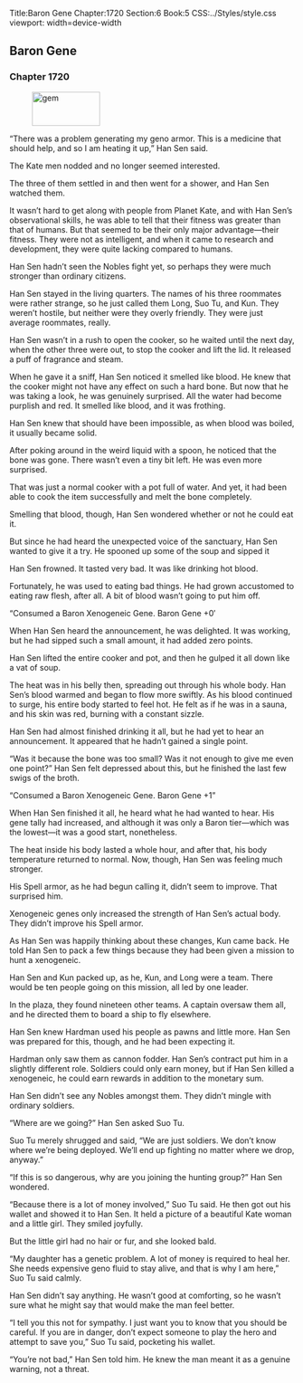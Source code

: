 Title:Baron Gene 
Chapter:1720 
Section:6 
Book:5 
CSS:../Styles/style.css 
viewport: width=device-width
  
## Baron Gene
### Chapter 1720
  
<figure>
	<img src="../Images/gem.gif" alt="gem" id="gem" width="120" height="60" />
</figure>
  

  
“There was a problem generating my geno armor. This is a medicine that should help, and so I am heating it up,” Han Sen said.

The Kate men nodded and no longer seemed interested.

The three of them settled in and then went for a shower, and Han Sen watched them.

It wasn’t hard to get along with people from Planet Kate, and with Han Sen’s observational skills, he was able to tell that their fitness was greater than that of humans. But that seemed to be their only major advantage—their fitness. They were not as intelligent, and when it came to research and development, they were quite lacking compared to humans.

Han Sen hadn’t seen the Nobles fight yet, so perhaps they were much stronger than ordinary citizens.

Han Sen stayed in the living quarters. The names of his three roommates were rather strange, so he just called them Long, Suo Tu, and Kun. They weren’t hostile, but neither were they overly friendly. They were just average roommates, really.

Han Sen wasn’t in a rush to open the cooker, so he waited until the next day, when the other three were out, to stop the cooker and lift the lid. It released a puff of fragrance and steam.

When he gave it a sniff, Han Sen noticed it smelled like blood. He knew that the cooker might not have any effect on such a hard bone. But now that he was taking a look, he was genuinely surprised. All the water had become purplish and red. It smelled like blood, and it was frothing.

Han Sen knew that should have been impossible, as when blood was boiled, it usually became solid.

After poking around in the weird liquid with a spoon, he noticed that the bone was gone. There wasn’t even a tiny bit left. He was even more surprised.

That was just a normal cooker with a pot full of water. And yet, it had been able to cook the item successfully and melt the bone completely.

Smelling that blood, though, Han Sen wondered whether or not he could eat it.

But since he had heard the unexpected voice of the sanctuary, Han Sen wanted to give it a try. He spooned up some of the soup and sipped it

Han Sen frowned. It tasted very bad. It was like drinking hot blood.

Fortunately, he was used to eating bad things. He had grown accustomed to eating raw flesh, after all. A bit of blood wasn’t going to put him off.

“Consumed a Baron Xenogeneic Gene. Baron Gene +0′

When Han Sen heard the announcement, he was delighted. It was working, but he had sipped such a small amount, it had added zero points.

Han Sen lifted the entire cooker and pot, and then he gulped it all down like a vat of soup.

The heat was in his belly then, spreading out through his whole body. Han Sen’s blood warmed and began to flow more swiftly. As his blood continued to surge, his entire body started to feel hot. He felt as if he was in a sauna, and his skin was red, burning with a constant sizzle.

Han Sen had almost finished drinking it all, but he had yet to hear an announcement. It appeared that he hadn’t gained a single point.

“Was it because the bone was too small? Was it not enough to give me even one point?” Han Sen felt depressed about this, but he finished the last few swigs of the broth.

“Consumed a Baron Xenogeneic Gene. Baron Gene +1”

When Han Sen finished it all, he heard what he had wanted to hear. His gene tally had increased, and although it was only a Baron tier—which was the lowest—it was a good start, nonetheless.

The heat inside his body lasted a whole hour, and after that, his body temperature returned to normal. Now, though, Han Sen was feeling much stronger.

His Spell armor, as he had begun calling it, didn’t seem to improve. That surprised him.

Xenogeneic genes only increased the strength of Han Sen’s actual body. They didn’t improve his Spell armor.

As Han Sen was happily thinking about these changes, Kun came back. He told Han Sen to pack a few things because they had been given a mission to hunt a xenogeneic.

Han Sen and Kun packed up, as he, Kun, and Long were a team. There would be ten people going on this mission, all led by one leader.

In the plaza, they found nineteen other teams. A captain oversaw them all, and he directed them to board a ship to fly elsewhere.

Han Sen knew Hardman used his people as pawns and little more. Han Sen was prepared for this, though, and he had been expecting it.

Hardman only saw them as cannon fodder. Han Sen’s contract put him in a slightly different role. Soldiers could only earn money, but if Han Sen killed a xenogeneic, he could earn rewards in addition to the monetary sum.

Han Sen didn’t see any Nobles amongst them. They didn’t mingle with ordinary soldiers.

“Where are we going?” Han Sen asked Suo Tu.

Suo Tu merely shrugged and said, “We are just soldiers. We don’t know where we’re being deployed. We’ll end up fighting no matter where we drop, anyway.”

“If this is so dangerous, why are you joining the hunting group?” Han Sen wondered.

“Because there is a lot of money involved,” Suo Tu said. He then got out his wallet and showed it to Han Sen. It held a picture of a beautiful Kate woman and a little girl. They smiled joyfully.

But the little girl had no hair or fur, and she looked bald.

“My daughter has a genetic problem. A lot of money is required to heal her. She needs expensive geno fluid to stay alive, and that is why I am here,” Suo Tu said calmly.

Han Sen didn’t say anything. He wasn’t good at comforting, so he wasn’t sure what he might say that would make the man feel better.

“I tell you this not for sympathy. I just want you to know that you should be careful. If you are in danger, don’t expect someone to play the hero and attempt to save you,” Suo Tu said, pocketing his wallet.

“You’re not bad,” Han Sen told him. He knew the man meant it as a genuine warning, not a threat.